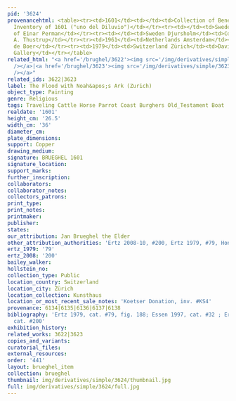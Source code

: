 ```yaml
---
pid: '3624'
provenancehtml: <table><tr><td>1601</td><td></td><td>Collection of Benedetto Giustiniani
  Inventory of 1601 ("uno del Diluvio")</td></tr><tr><td></td><td>Sweden Stockholm</td><td>Collection
  of Einar Perman</td></tr><tr><td></td><td>Sweden Djursholm</td><td>Collection of
  A. Thustrup</td></tr><tr><td>1961</td><td>Netherlands Amsterdam</td><td>Gallery
  de Boer</td></tr><tr><td>1979</td><td>Switzerland Zürich</td><td>David M. Koetser
  Gallery</td></tr></table>
related_html: "<a href='/brughel/3622'><img src='/img/derivatives/simple/3622/thumbnail.jpg'
  /></a>|<a href='/brughel/3623'><img src='/img/derivatives/simple/3623/thumbnail.jpg'
  /></a>"
related_ids: 3622|3623
label: The Flood with Noah&apos;s Ark (Zurich)
object_type: Painting
genre: Religious
tags: Traveling Cattle Horse Parrot Coast Burghers Old_Testament Boat
realdate: '1601'
height_cm: '26.5'
width_cm: '36'
diameter_cm:
plate_dimensions:
support: Copper
drawing_medium:
signature: BRUEGHEL 1601
signature_location:
support_marks:
further_inscription:
collaborators:
collaborator_notes:
collectors_patrons:
print_type:
print_notes:
printmaker:
publisher:
states:
our_attribution: Jan Brueghel the Elder
other_attribution_authorities: 'Ertz 2008-10, #200, Ertz 1979, #79, Honig database'
ertz_1979: '79'
ertz_2008: '200'
bailey_walker:
hollstein_no:
collection_type: Public
location_country: Switzerland
location_city: Zürich
location_collection: Kunsthaus
location_or_most_recent_sale_notes: 'Koetser Donation, inv. #KS4'
provenance: 6134|6135|6136|6137|6138
bibliography: 'Ertz 1979, cat. #79, fig. 188; Essen 1997, cat. #32 ; Ertz 2008-10,
  cat. #200'
exhibition_history:
related_works: 3622|3623
copies_and_variants:
curatorial_files:
external_resources:
order: '441'
layout: brueghel_item
collection: brueghel
thumbnail: img/derivatives/simple/3624/thumbnail.jpg
full: img/derivatives/simple/3624/full.jpg
---
```

